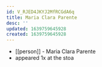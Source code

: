 ```yaml
---
id: V_RJED4JKYJ2MfRCGdA6q
title: Maria Clara Parente
desc: ''
updated: 1639759645928
created: 1639759645928
---
```



- [[person]] - Maria Clara Parente
- appeared 1x at the stoa
